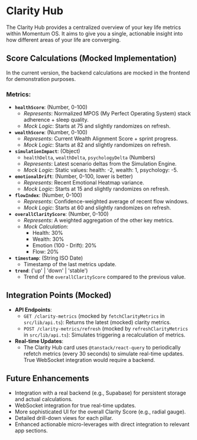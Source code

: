 
# Clarity Hub

The Clarity Hub provides a centralized overview of your key life metrics within Momentum OS. It aims to give you a single, actionable insight into how different areas of your life are converging.

## Score Calculations (Mocked Implementation)

In the current version, the backend calculations are mocked in the frontend for demonstration purposes.

### Metrics:

-   **`healthScore`**: (Number, 0-100)
    -   *Represents*: Normalized MPOS (My Perfect Operating System) stack adherence + sleep quality.
    -   *Mock Logic*: Starts at 75 and slightly randomizes on refresh.
-   **`wealthScore`**: (Number, 0-100)
    -   *Represents*: Current Wealth Alignment Score + sprint progress.
    -   *Mock Logic*: Starts at 82 and slightly randomizes on refresh.
-   **`simulationImpact`**: (Object)
    -   `healthDelta`, `wealthDelta`, `psychologyDelta` (Numbers)
    -   *Represents*: Latest scenario deltas from the Simulation Engine.
    -   *Mock Logic*: Static values: health: -2, wealth: 1, psychology: -5.
-   **`emotionalDrift`**: (Number, 0-100, lower is better)
    -   *Represents*: Recent Emotional Heatmap variance.
    -   *Mock Logic*: Starts at 15 and slightly randomizes on refresh.
-   **`flowIndex`**: (Number, 0-100)
    -   *Represents*: Confidence-weighted average of recent flow windows.
    -   *Mock Logic*: Starts at 60 and slightly randomizes on refresh.
-   **`overallClarityScore`**: (Number, 0-100)
    -   *Represents*: A weighted aggregation of the other key metrics.
    -   *Mock Calculation*:
        -   Health: 30%
        -   Wealth: 30%
        -   Emotion (100 - Drift): 20%
        -   Flow: 20%
-   **`timestamp`**: (String ISO Date)
    -   Timestamp of the last metrics update.
-   **`trend`**: ('up' | 'down' | 'stable')
    -   Trend of the `overallClarityScore` compared to the previous value.

## Integration Points (Mocked)

-   **API Endpoints**:
    -   `GET /clarity-metrics` (mocked by `fetchClarityMetrics` in `src/lib/api.ts`): Returns the latest (mocked) clarity metrics.
    -   `POST /clarity-metrics/refresh` (mocked by `refreshClarityMetrics` in `src/lib/api.ts`): Simulates triggering a recalculation of metrics.
-   **Real-time Updates**:
    -   The Clarity Hub card uses `@tanstack/react-query` to periodically refetch metrics (every 30 seconds) to simulate real-time updates. True WebSocket integration would require a backend.

## Future Enhancements

-   Integration with a real backend (e.g., Supabase) for persistent storage and actual calculations.
-   WebSocket integration for true real-time updates.
-   More sophisticated UI for the overall Clarity Score (e.g., radial gauge).
-   Detailed drill-down views for each pillar.
-   Enhanced actionable micro-leverages with direct integration to relevant app sections.
